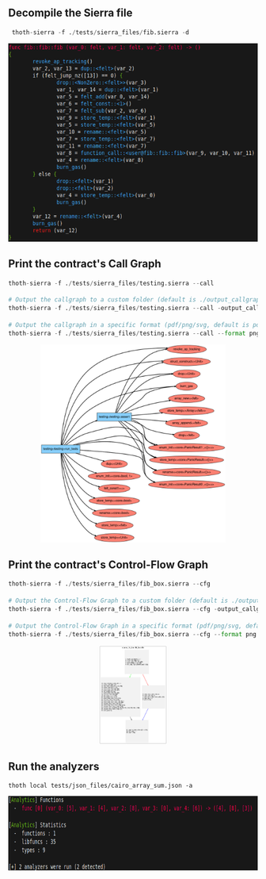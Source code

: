 ## Decompile the Sierra file

```python
 thoth-sierra -f ./tests/sierra_files/fib.sierra -d
```

<p align="center">
    <img src="/images/thoth-sierra/thoth_sierra_decompiler.png" height="400"/>
</p>

## Print the contract's Call Graph 

```python
thoth-sierra -f ./tests/sierra_files/testing.sierra --call

# Output the callgraph to a custom folder (default is ./output_callgraph)
thoth-sierra -f ./tests/sierra_files/testing.sierra --call -output_callgraph_folder ./test 

# Output the callgraph in a specific format (pdf/png/svg, default is pdf)
thoth-sierra -f ./tests/sierra_files/testing.sierra --call --format png
```

<p align="center">
	<img src="/images/thoth-sierra/thoth_sierra_callgraph.png" height="400"/>
</p>

## Print the contract's Control-Flow Graph

```python
thoth-sierra -f ./tests/sierra_files/fib_box.sierra --cfg

# Output the Control-Flow Graph to a custom folder (default is ./output_callgraph)
thoth-sierra -f ./tests/sierra_files/fib_box.sierra --cfg -output_callgraph_folder ./test 

# Output the Control-Flow Graph in a specific format (pdf/png/svg, default is pdf)
thoth-sierra -f ./tests/sierra_files/fib_box.sierra --cfg --format png
```

<p align="center">
	<img src="/images/thoth-sierra/thoth_sierra_cfg.png" height="200"/>
</p>

## Run the analyzers

```
thoth local tests/json_files/cairo_array_sum.json -a
```
<p align="center">
	<img src="/images/thoth-sierra/thoth_sierra_analyzers.png" height="150"/>
</p>

